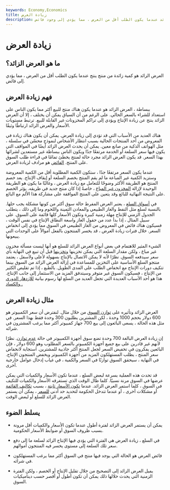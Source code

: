 ```yaml
---
keywords: Economy,Economics
title: زيادة العرض
description: العرض الزائد هو كمية زائدة من المنتج. ينتج العرض الزائد عندما يكون الطلب أقل من العرض ، مما يؤدي إلى وجود فائض.
---
```


# زيادة العرض
## ما هو العرض الزائد؟

العرض الزائد هو كمية زائدة من منتج ينتج عندما يكون الطلب أقل من العرض ، مما يؤدي إلى فائض.

## فهم زيادة العرض

ببساطة ، العرض الزائد هو عندما يكون هناك منتج للبيع أكثر مما يكون الناس على استعداد للشراء بالسعر الحالي. على الرغم من أن السياق يمكن أن يختلف ، إلا أن العرض الزائد ينتج عن زيادة الإنتاج ويؤدي إلى تراكم المخزونات غير القابلة للبيع. ترتبط مستويات الأسعار والعرض الزائد ارتباطًا وثيقًا.

هناك العديد من الأسباب التي قد تؤدي إلى زيادة العرض. يمكن أن يكون هناك زيادة في المعروض من أحد المنتجات الحالية بسبب انتظار الأشخاص لنموذج محسّن في سلسلة ، مثل الهواتف الذكية من صانع معين. يمكن أن يحدث العرض الزائد أيضًا في المواقف التي يكون فيها سعر السلعة أو الخدمة مرتفعًا جدًا ويكون الناس ببساطة غير مستعدين لشرائها بهذا السعر. قد يكون العرض الزائد مجرد حالة لمنتج يخطئ تمامًا في قراءة طلب السوق على المنتج. [الفائض](/surplus) هو مرادف لزيادة العرض.

عندما يكون السعر مرتفعًا جدًا ، ستكون الكمية المطلوبة أقل من الكمية المعروضة وستزيد الكمية غير المباعة ما لم يقم المنتج بخصم السلعة أو إيقاف الإنتاج. يعد خصم المنتج هو الطريقة الأكثر وضوحًا للتعامل مع زيادة العرض ، وغالبًا ما يكون هو الطريقة الوحيدة لإزالة [المخزون غير المباع](/inventoryturnover) ، خاصةً إذا كان منتج جديد في طريقه. يؤثر الخصم على النتيجة النهائية للبائع وقد يتعين على المنتج الموافقة على مشاركة هذا الألم مع البائع.

في [أسواق السلع](/commodity-market) ، يعتبر العرض المفرط حالة سوق أكثر من كونها مشكلة يجب حلها. بالنسبة لسلع مثل النفط والغاز الطبيعي والمعادن الثمينة واللحوم وما إلى ذلك ، يتطلب الجدول الزمني للإنتاج مهلة زمنية كبيرة وتكون الأسعار كلها قائمة على السوق. على سبيل المثال ، إذا بدأ عدد من حقول الغاز واسعة النطاق الإنتاج في نفس الوقت ، فسيكون هناك فائض في المعروض من الغاز الطبيعي في السوق مما يؤدي إلى انخفاض السعر. خلال فترات زيادة العرض ، قد يخسر المنتجون بالفعل أموالاً على الوحدات التي يبيعونها.

الشيء المثير للاهتمام في بعض أنواع العرض الزائد للسلع هو أنها ليست مسألة مخزون غير مباع ، ولكن مقدار السلعة التي يمكن تخزينها [وتخزينها](/crude-stockpiles) قبل أن تبيع في النهاية بأي سعر سيدفعه السوق. نظرًا لأنه لا يمكن الاتصال بالإنتاج بسهولة لأعلى ولأسفل ، يعتمد منتجو السلع الأساسية على التخزين للمساعدة في إزالة العرض الزائد من السوق بينما تتكيف دورات الإنتاج مع انخفاض الطلب على المدى الطويل. بالطبع ، إذا تم تقليص الكثير من الإنتاج ، فسيكون السوق غير متوفر وسيتدفق المزيد من الاستثمار إلى جانب الإنتاج. هذا هو أحد الأسباب العديدة التي تجعل العديد من السلع لها رسوم بيانية [للازدهار الدوري](/boom-and-bust-cycle) [والكساد .](/boom-and-bust-cycle)

## مثال زيادة العرض

العرض الزائد وتأثيره على [توازن السوق](/equilibrium) من خلال مثال. لنفترض أن سعر الكمبيوتر هو 600 دولار بحجم 1000 وحدة ، لكن المشترين يطلبون 300 وحدة فقط بهذا السعر. في مثل هذه الحالة ، يسعى البائعون إلى بيع 700 جهاز كمبيوتر أكثر مما يرغب المشترون في شرائه.

إن زيادة العرض البالغة 700 وحدة تضع سوق أجهزة الكمبيوتر في حالة [عدم توازن](/disequilibrium). نظرًا لأنهم غير قادرين على بيع جميع أجهزة الكمبيوتر بالسعر المطلوب وهو 600 دولار ، فإن البائعين يفكرون في تخفيض السعر لجعل المنتج أكثر جاذبية للمشترين. استجابة لانخفاض سعر المنتج ، يطلب المستهلكون المزيد من أجهزة الكمبيوتر ويخفض المنتجون الإنتاج. في النهاية ، سيحقق السوق توازنًا في السعر والكمية ، في غياب إدخال عوامل خارجية أخرى.

قد تحدث هذه العملية بسرعة لبعض السلع ، عندما تكون الأسعار والكميات التي يمكن عرضها في السوق مرنة نسبيًا. كلما طال الوقت الذي تستغرقه الأسعار والكميات للتكيف في السوق ، كلما استمر العرض الزائد. عندما [تكون الأسعار ثابتة](/price_stickiness) ، بسبب [تكاليف القائمة](/menu-costs) أو مشكلات أخرى ، أو عندما تتدخل الحكومة لتحديد حد أدنى [للسعر](/price-controls) ، يمكن أن يستمر العرض الزائد للسلع أو لبعض الوقت.

## يسلط الضوء

- يمكن أن يستمر العرض الزائد لفترة أطول عندما تكون الأسعار والكميات أقل مرونة بسبب ظروف السوق أو ضوابط الأسعار الحكومية.

- في السلع ، زيادة العرض هي الفترة التي يؤدي فيها الإنتاج الزائد لسلعة ما إلى دفع سعر تلك السلعة إلى مستوى يخسر فيه المنتجون أموالهم.

- فائض العرض هو الحالة التي يوجد فيها منتج في السوق أكثر مما يرغب المستهلكون في شرائه.

- يميل العرض الزائد إلى التصحيح من خلال تقليل الإنتاج أو الخصم ، ولكن الفترة الزمنية التي يحدث خلالها ذلك يمكن أن تكون أطول أو أقصر حسب ديناميكيات السوق.

